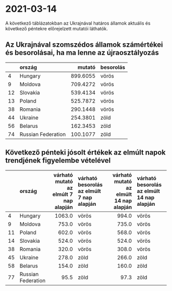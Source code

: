# 2021-03-14
A következő táblázatokban az Ukrajnával határos államok aktuális és következő péntekre előrejelzett mutatói láthatók.
## Az Ukrajnával szomszédos államok számértékei és besorolásai, ha ma lenne az újraosztályozás

|   |ország             |   mutató|besorolás |
|:--|:------------------|--------:|:---------|
|4  |Hungary            | 899.6055|vörös     |
|9  |Moldova            | 709.4272|vörös     |
|12 |Slovakia           | 539.4134|vörös     |
|13 |Poland             | 525.7872|vörös     |
|38 |Romania            | 290.1448|vörös     |
|44 |Ukraine            | 254.3801|zöld      |
|56 |Belarus            | 162.3453|zöld      |
|74 |Russian Federation | 100.1077|zöld      |
## Következő pénteki jósolt értékek az elmúlt napok trendjének figyelembe vételével
|   |ország             | várható mutató az elmúlt 7 nap alapján|várható besorolás az elmúlt 7 nap alapján | várható mutató az elmúlt 14 nap alapján|várható besorolás az elmúlt 14 nap alapján |
|:--|:------------------|--------------------------------------:|:-----------------------------------------|---------------------------------------:|:------------------------------------------|
|4  |Hungary            |                                 1063.0|vörös                                     |                                   994.0|vörös                                      |
|9  |Moldova            |                                  753.0|vörös                                     |                                   735.0|vörös                                      |
|11 |Poland             |                                  602.0|vörös                                     |                                   568.0|vörös                                      |
|14 |Slovakia           |                                  524.0|vörös                                     |                                   524.0|vörös                                      |
|38 |Romania            |                                  320.0|vörös                                     |                                   308.0|vörös                                      |
|45 |Ukraine            |                                  278.0|zöld                                      |                                   266.0|zöld                                       |
|58 |Belarus            |                                  154.0|zöld                                      |                                   160.0|zöld                                       |
|77 |Russian Federation |                                   95.5|zöld                                      |                                    97.3|zöld                                       |

